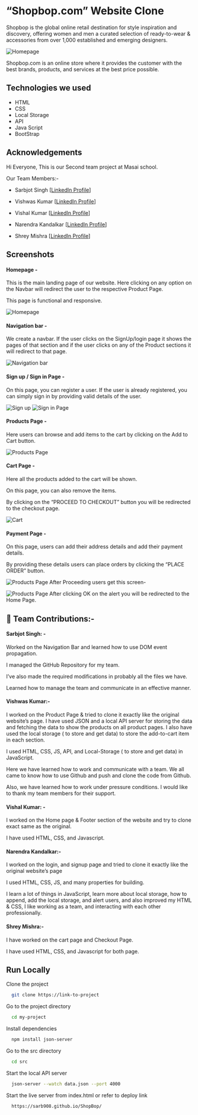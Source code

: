 # “Shopbop.com” Website Clone

Shopbop is the global online retail destination for style inspiration and discovery, offering women and men a curated selection of ready-to-wear & accessories from over 1,000 established and emerging designers.

![Homepage ](https://miro.medium.com/max/1400/1*W720qf6IcTYetaZ5N8nXdg.png)

Shopbop.com is an online store where it provides the customer with the best brands, products, and services at the best price possible.

## Technologies we used

- HTML
- CSS
- Local Storage
- API
- Java Script
- BootStrap

## Acknowledgements

Hi Everyone, This is our Second team project at Masai school.

Our Team Members:-

- Sarbjot Singh [[LinkedIn Profile](https://www.linkedin.com/in/sarbjot-/)]

- Vishwas Kumar [[LinkedIn Profile](https://www.linkedin.com/in/vishwaskumar99)]

- Vishal Kumar [[LinkedIn Profile](https://www.linkedin.com/in/vishal-kumar-42261922b/)]

- Narendra Kandalkar [[LinkedIn Profile](https://www.linkedin.com/in/narendra-kandalkar-161b55170/)]

- Shrey Mishra [[LinkedIn Profile](https://www.linkedin.com/in/shrey-mishra-2a35131b8)]

## Screenshots

#### Homepage -

This is the main landing page of our website. Here clicking on any option on the Navbar will redirect the user to the respective Product Page.

This page is functional and responsive.

![Homepage ](https://miro.medium.com/max/1400/1*W720qf6IcTYetaZ5N8nXdg.png)

#### Navigation bar -

We create a navbar. If the user clicks on the SignUp/login page it shows the pages of that section and if the user clicks on any of the Product sections it will redirect to that page.

![Navigation bar](https://miro.medium.com/max/1400/1*ybJNafGozTnLg8CZOrDm0w.png)

#### Sign up / Sign in Page -

On this page, you can register a user. If the user is already registered, you can simply sign in by providing valid details of the user.

![Sign up](https://miro.medium.com/max/1400/1*TTTTXZ0UoRNMqLs75ltQKg.png)
![Sign in Page ](https://miro.medium.com/max/1400/1*-Iq828zGb8sALgUMW36_hg.png)

#### Products Page -

Here users can browse and add items to the cart by clicking on the Add to Cart button.

![Products Page](https://miro.medium.com/max/1400/1*ZgAJfcs7zhz4dQGy7TWI8A.png)

#### Cart Page -

Here all the products added to the cart will be shown.

On this page, you can also remove the items.

By clicking on the “PROCEED TO CHECKOUT” button you will be redirected to the checkout page.

![Cart](https://miro.medium.com/max/1400/1*VNav-inGbu94qEGJWJYt6Q.png)

#### Payment Page -

On this page, users can add their address details and add their payment details.

By providing these details users can place orders by clicking the “PLACE ORDER” button.

![Products Page](https://miro.medium.com/max/1400/1*JW4cPBqAuXThPZ8ZU61DSw.png)
After Proceeding users get this screen-

![Products Page](https://miro.medium.com/max/1400/1*NRRUDey-39S7i4Gbc_noDg.png)
After clicking OK on the alert you will be redirected to the Home Page.

## 🚀 Team Contributions:-

#### Sarbjot Singh: -

Worked on the Navigation Bar and learned how to use DOM event propagation.

I managed the GitHub Repository for my team.

I’ve also made the required modifications in probably all the files we have.

Learned how to manage the team and communicate in an effective manner.

#### Vishwas Kumar:-

I worked on the Product Page & tried to clone it exactly like the original website’s page. I have used JSON and a local API server for storing the data and fetching the data to show the products on all product pages. I also have used the local storage ( to store and get data) to store the add-to-cart item in each section.

I used HTML, CSS, JS, API, and Local-Storage ( to store and get data) in JavaScript.

Here we have learned how to work and communicate with a team. We all came to know how to use Github and push and clone the code from Github.

Also, we have learned how to work under pressure conditions. I would like to thank my team members for their support.

#### Vishal Kumar: -

I worked on the Home page & Footer section of the website and try to clone exact same as the original.

I have used HTML, CSS, and Javascript.

#### Narendra Kandalkar:-

I worked on the login, and signup page and tried to clone it exactly like the original website’s page

I used HTML, CSS, JS, and many properties for building.

I learn a lot of things in JavaScript, learn more about local storage, how to append, add the local storage, and alert users, and also improved my HTML & CSS, I like working as a team, and interacting with each other professionally.

#### Shrey Mishra:-

I have worked on the cart page and Checkout Page.

I have used HTML, CSS, and Javascript for both page.

## Run Locally

Clone the project

```bash
  git clone https://link-to-project
```

Go to the project directory

```bash
  cd my-project
```

Install dependencies

```bash
  npm install json-server
```

Go to the src directory

```bash
  cd src
```

Start the local API server

```bash
  json-server --watch data.json --port 4000
```

Start the live server from index.html or refer to deploy link

```bash
  https://sarb908.github.io/ShopBop/
```
